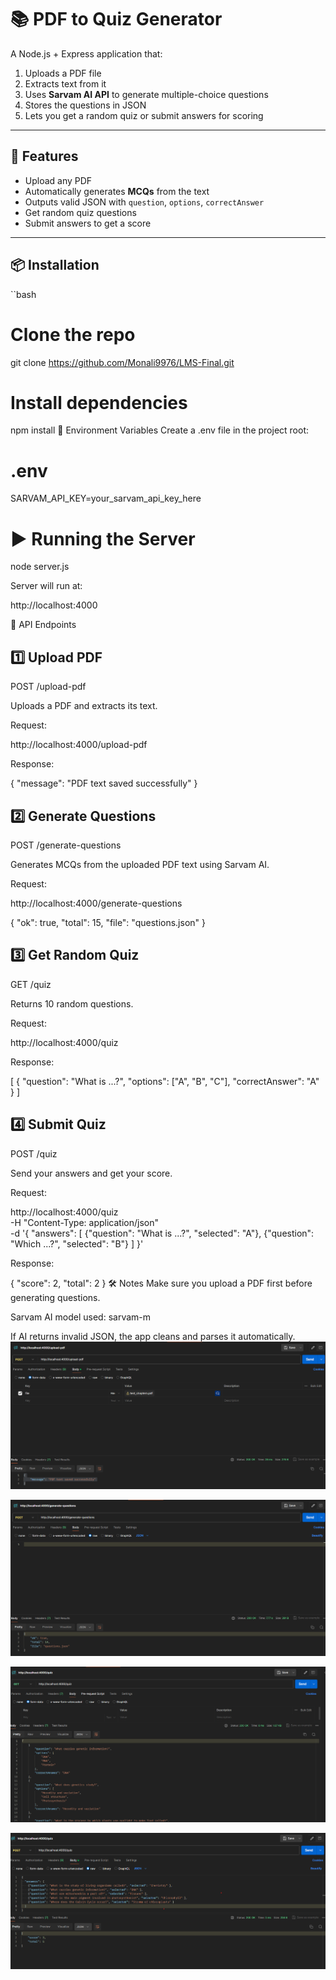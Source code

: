 # 📚 PDF to Quiz Generator

A Node.js + Express application that:

1. Uploads a PDF file
2. Extracts text from it
3. Uses **Sarvam AI API** to generate multiple-choice questions
4. Stores the questions in JSON
5. Lets you get a random quiz or submit answers for scoring

---

## 🚀 Features

- Upload any PDF
- Automatically generates **MCQs** from the text
- Outputs valid JSON with `question`, `options`, `correctAnswer`
- Get random quiz questions
- Submit answers to get a score

---

## 📦 Installation

``bash

# Clone the repo

git clone https://github.com/Monali9976/LMS-Final.git

# Install dependencies

npm install
🔑 Environment Variables
Create a .env file in the project root:

# .env

SARVAM_API_KEY=your_sarvam_api_key_here

# ▶️ Running the Server

node server.js

Server will run at:

http://localhost:4000

📌 API Endpoints

## 1️⃣ Upload PDF

POST /upload-pdf

Uploads a PDF and extracts its text.

Request:

http://localhost:4000/upload-pdf

Response:

{
"message": "PDF text saved successfully"
}

## 2️⃣ Generate Questions

POST /generate-questions

Generates MCQs from the uploaded PDF text using Sarvam AI.

Request:

http://localhost:4000/generate-questions

{
"ok": true,
"total": 15,
"file": "questions.json"
}

## 3️⃣ Get Random Quiz

GET /quiz

Returns 10 random questions.

Request:

http://localhost:4000/quiz

Response:

[
{
"question": "What is ...?",
"options": ["A", "B", "C"],
"correctAnswer": "A"
}
]

## 4️⃣ Submit Quiz

POST /quiz

Send your answers and get your score.

Request:

http://localhost:4000/quiz \
-H "Content-Type: application/json" \
-d '{
"answers": [
{"question": "What is ...?", "selected": "A"},
{"question": "Which ...?", "selected": "B"}
]
}'

Response:

{
"score": 2,
"total": 2
}
🛠 Notes
Make sure you upload a PDF first before generating questions.

Sarvam AI model used: sarvam-m

If AI returns invalid JSON, the app cleans and parses it automatically.
![App Screenshot](assets/Screenshot%202025-08-11%20170304.png)

![App Screenshot](assets/Screenshot%202025-08-11%20170342.png)

![App Screenshot](assets/Screenshot%202025-08-11%20170420.png)

![App Screenshot](assets/Screenshot%202025-08-11%20170450.png)

